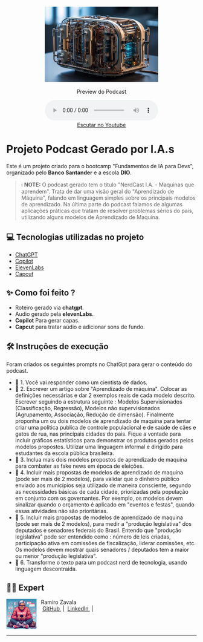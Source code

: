 <p align="center">
<img 
    src="./assets/Podcast_ML_Cover.jpg"
    width="300"
/>
</p>

<p align="center">
    Preview do Podcast
</p>

<div align="center">
    <audio src="output/Podcast_Machine_Learning.MP3" controls title="Podcast Machine Learning"></audio>
    <br>
    <a href="https://youtu.be/UmpF2nnpw9g">Escutar no Youtube </a>
</div>

# Projeto Podcast Gerado por I.A.s

Este é um projeto criado para o bootcamp "Fundamentos de IA para Devs", organizado pelo **Banco Santander** e a escola **DIO**.

 > ℹ️ **NOTE:** O podcast gerado tem o titulo "NerdCast I.A. - Maquinas que aprendem".
 Trata de dar uma visão geral do "Aprendizado de Máquina", falando em linguagem simples sobre os principais modelos de aprendizado. Na última parte do podcast falamos de algumas aplicações práticas que tratam de resolver problemas sérios do pais, utilizando alguns modelos de Aprendizado de Maquina.


## 💻 Tecnologias utilizadas no projeto

- [ChatGPT](https://chat.openai.com/) 
- [Copilot](https://copilot.microsoft.com/)
- [ElevenLabs](https://beta.elevenlabs.io/)
- [Capcut](https://www.capcut.com/pt-br/)

## ✨ Como foi feito ?

- Roteiro gerado via **chatgpt**.
- Audio gerado pela **elevenLabs**.
- **Copilot** Para gerar capas.
- **Capcut** para tratar aúdio e adicionar sons de fundo.


## 🛠️ Instruções de execução

Foram criados os seguintes prompts no ChatGpt para gerar o conteúdo do podcast.

- 🤖 1. Você vai responder como um cientista de dados.
- 🤖 2. Escrever um artigo sobre "Aprendizado de máquina". Colocar as definições necessárias e dar 2 exemplos reais de cada modelo descrito. Escrever seguindo a estrutura seguinte : Modelos Supervisionados (Classificação, Regressão), Modelos não supervisionados (Agrupamento, Associação, Redução de dimensão). Finalmente proponha um ou dois modelos de aprendizado de maquina para tentar criar uma politica publica de controle populacional e de saúde de cães e gatos de rua, nas principais cidades do pais. Fique a vontade para incluir gráficos estatísticos para demonstrar os produtos gerados pelos modelos propostos. Utilizar uma linguagem informal e dirigido para estudantes da escola pública brasileira.
- 🤖 3. Inclua mais dois modelos propostos de aprendizado de maquina para combater as fake news em época de eleições.
- 🤖 4. Incluir mais propostas de modelos de aprendizado de maquina (pode ser mais de 2 modelos), para validar que o dinheiro público enviado aos municípios seja utilizado de maneira consciente, segundo as necessidades básicas de cada cidade, priorizadas pela população em conjunto com os governantes. Por exemplo, os modelos devem sinalizar quando o orçamento é aplicado em "eventos e festas", quando essas atividades não são prioritárias. 
- 🤖 5. Incluir mais propostas de modelos de aprendizado de maquina (pode ser mais de 2 modelos), para medir a "produção legislativa" dos deputados e senadores federais do Brasil. Entendo que "produção legislativa" pode ser entendido como : número de leis criadas, participação ativa em comissões de fiscalização, liderar comissões, etc. Os modelos devem mostrar quais senadores / deputados tem a maior ou menor "produção legislativa". 
- 🤖 6. Transforme o texto para um podcast nerd de tecnologia, usando linguagem descontraida.


## 👨‍💻 Expert

<p>
    <img 
      align=left 
      margin=10 
      width=80 
      src="./assets/Avatar_Ramiro.jpeg"
    />
    <p>&nbsp&nbsp&nbspRamiro Zavala<br>
    &nbsp&nbsp&nbsp
    <a 
        href="https://github.com/ramiro-ebac-2022/">
        GitHub
    </a>
    &nbsp;|&nbsp;
    <a 
        href="www.linkedin.com/in/ramiro-arce">
        LinkedIn
    </a>
    &nbsp;|&nbsp;
</p>
</p>
<br/><br/>
<p>

---

